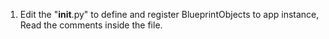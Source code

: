 1. Edit the "__init__.py" to define and register BlueprintObjects to app instance,
   Read the comments inside the file.